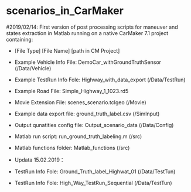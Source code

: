 # scenarios_in_CarMaker

#2019/02/14: First version of post processing scripts for maneuver and states extraction in Matlab running on a native CarMaker 7.1 project
containing:
- [File Type] [File Name] [path in CM Project]
- Example Vehicle Info File: DemoCar_withGroundTruthSensor (/Data/Vehicle) 
- Example TestRun Info Fole: Highway_with_data_export (/Data/TestRun)
- Example Road File: Simple_Highway_1_1023.rd5
- Movie Extension File: scenes_scenario.tclgeo (/Movie)
- Example data export file: ground_truth_label.csv (/SimInput)
- Output qunatities config file: Output_scenario_data (/Data/Config)
- Matlab run script: run_ground_truth_labeling.m (/src)
- Matlab functions folder: Matlab_functions (/src)

- Updata 15.02.2019：
- TestRun Info Fole: Ground_Truth_label_Highwat_01 (/Data/TestTun)
- TestRun Info Fole: High_Way_TestRun_Sequential (/Data/TestTun)
